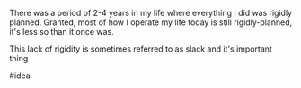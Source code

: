 There was a period of 2-4 years in my life where everything I did was rigidly planned. Granted, most of how I operate my life today is still rigidly-planned, it's less so than it once was.

This lack of rigidity is sometimes referred to as slack and it's important thing 

#idea 